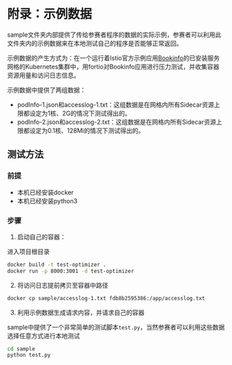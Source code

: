 # 附录：示例数据

sample文件夹内部提供了传给参赛者程序的数据的实际示例，参赛者可以利用此文件夹内的示例数据来在本地测试自己的程序是否能够正常返回。

示例数据的产生方式为：在一个运行着Istio官方示例应用[Bookinfo](https://istio.io/latest/docs/examples/bookinfo/)的已安装服务网格的Kubernetes集群中，用fortio对Bookinfo应用进行压力测试，并收集容器资源用量和访问日志信息。

示例数据中提供了两组数据：
* podInfo-1.json和accesslog-1.txt：这组数据是在网格内所有Sidecar资源上限都设定为1核、2G的情况下测试得出的。
* podInfo-2.json和accesslog-2.txt：这组数据是在网格内所有Sidecar资源上限都设定为0.1核、128Mi的情况下测试得出的。

## 测试方法

### 前提
* 本机已经安装docker
* 本机已经安装python3
### 步骤

1. 启动自己的容器：

进入项目根目录
```bash
docker build -t test-optimizer .
docker run -p 8000:3001 -d test-optimizer
```

2. 将访问日志提前拷贝至容器中路径

```bash
docker cp sample/accesslog-1.txt fdb8b2595386:/app/accesslog.txt
```

3. 利用示例数据生成请求内容，并请求自己的容器

sample中提供了一个非常简单的测试脚本`test.py`，当然参赛者可以利用这些数据选择任意方式进行本地测试

```bash
cd sample
python test.py
```
